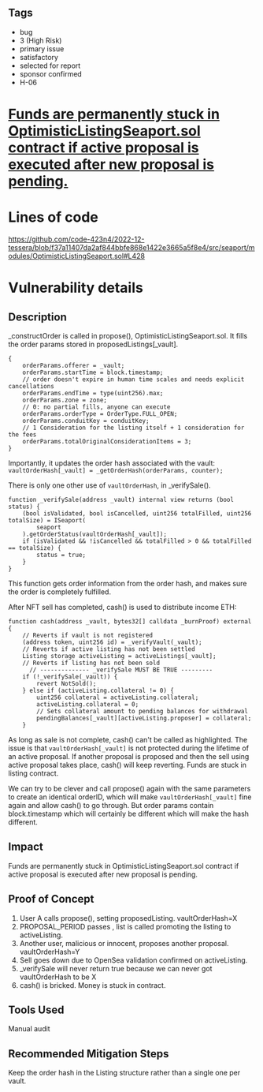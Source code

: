## Tags

- bug
- 3 (High Risk)
- primary issue
- satisfactory
- selected for report
- sponsor confirmed
- H-06

# [Funds are permanently stuck in OptimisticListingSeaport.sol contract if active proposal is executed after new proposal is pending.](https://github.com/code-423n4/2022-12-tessera-findings/issues/43) 

# Lines of code

https://github.com/code-423n4/2022-12-tessera/blob/f37a11407da2af844bbfe868e1422e3665a5f8e4/src/seaport/modules/OptimisticListingSeaport.sol#L428


# Vulnerability details

## Description

\_constructOrder is called in propose(), OptimisticListingSeaport.sol. It fills the order params stored in proposedListings[_vault]. 
```
{
    orderParams.offerer = _vault;
    orderParams.startTime = block.timestamp;
    // order doesn't expire in human time scales and needs explicit cancellations
    orderParams.endTime = type(uint256).max;
    orderParams.zone = zone;
    // 0: no partial fills, anyone can execute
    orderParams.orderType = OrderType.FULL_OPEN;
    orderParams.conduitKey = conduitKey;
    // 1 Consideration for the listing itself + 1 consideration for the fees
    orderParams.totalOriginalConsiderationItems = 3;
}
```

Importantly, it updates the order hash associated with the vault:
`vaultOrderHash[_vault] = _getOrderHash(orderParams, counter);`

There is only one other use of `vaultOrderHash`, in \_verifySale(). 
```
function _verifySale(address _vault) internal view returns (bool status) {
    (bool isValidated, bool isCancelled, uint256 totalFilled, uint256 totalSize) = ISeaport(
        seaport
    ).getOrderStatus(vaultOrderHash[_vault]);
    if (isValidated && !isCancelled && totalFilled > 0 && totalFilled == totalSize) {
        status = true;
    }
}
```
This function gets order information from the order hash, and makes sure the order is completely fulfilled.

After NFT sell has completed, cash() is used to distribute income ETH:
```
function cash(address _vault, bytes32[] calldata _burnProof) external {
    // Reverts if vault is not registered
    (address token, uint256 id) = _verifyVault(_vault);
    // Reverts if active listing has not been settled
    Listing storage activeListing = activeListings[_vault];
    // Reverts if listing has not been sold
	  // -------------- _verifySale MUST BE TRUE ---------
    if (!_verifySale(_vault)) {
        revert NotSold();
    } else if (activeListing.collateral != 0) {
        uint256 collateral = activeListing.collateral;
        activeListing.collateral = 0;
        // Sets collateral amount to pending balances for withdrawal
        pendingBalances[_vault][activeListing.proposer] = collateral;
    }
```

As long as sale is not complete, cash() can't be called as highlighted. The issue is that `vaultOrderHash[_vault]` is not protected during the lifetime of an active proposal. If another proposal is proposed and then the sell using active proposal takes place, cash() will keep reverting. Funds are stuck in listing contract.

We can try to be clever and call propose() again with the same parameters to create an identical orderID, which will make `vaultOrderHash[_vault]` fine again and allow cash() to go through. But order params contain block.timestamp which will certainly be different which will make the hash different.


## Impact

Funds are permanently stuck in OptimisticListingSeaport.sol contract if active proposal is executed after new proposal is pending.

## Proof of Concept

1. User A calls propose(), setting proposedListing. vaultOrderHash=X
2. PROPOSAL_PERIOD passes , list is called promoting the listing to activeListing.
3. Another user, malicious or innocent, proposes another proposal. vaultOrderHash=Y
4. Sell goes down due to OpenSea validation confirmed on activeListing.
5. \_verifySale will never return true because we can never got vaultOrderHash to be X
6. cash() is bricked. Money is stuck in contract.

## Tools Used

Manual audit

## Recommended Mitigation Steps

Keep the order hash in the Listing structure rather than a single one per vault.